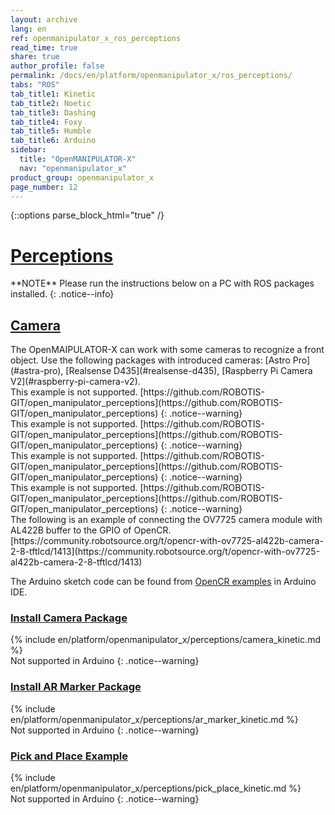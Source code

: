 ```yaml
---
layout: archive
lang: en
ref: openmanipulator_x_ros_perceptions
read_time: true
share: true
author_profile: false
permalink: /docs/en/platform/openmanipulator_x/ros_perceptions/
tabs: "ROS"
tab_title1: Kinetic
tab_title2: Noetic
tab_title3: Dashing
tab_title4: Foxy
tab_title5: Humble
tab_title6: Arduino
sidebar:
  title: "OpenMANIPULATOR-X"
  nav: "openmanipulator_x"
product_group: openmanipulator_x
page_number: 12
---
```


<div style="counter-reset: h1 7"></div>

{::options parse_block_html="true" /}

# [Perceptions](#perceptions)

<section data-id="{{ page.tab_title1 }}" class="tab_contents">
**NOTE**
Please run the instructions below on a PC with ROS packages installed.
{: .notice--info}
</section>

## [Camera](#camera)

<section data-id="{{ page.tab_title1 }}" class="tab_contents">
The OpenMAIPULATOR-X can work with some cameras to recognize a front object. Use the following packages with introduced cameras: [Astro Pro](#astra-pro), [Realsense D435](#realsense-d435), [Raspberry Pi Camera V2](#raspberry-pi-camera-v2).
</section>

<section data-id="{{ page.tab_title2 }}" class="tab_contents">
This example is not supported.  
[https://github.com/ROBOTIS-GIT/open_manipulator_perceptions](https://github.com/ROBOTIS-GIT/open_manipulator_perceptions)
{: .notice--warning}
</section>

<section data-id="{{ page.tab_title3 }}" class="tab_contents">
This example is not supported.  
[https://github.com/ROBOTIS-GIT/open_manipulator_perceptions](https://github.com/ROBOTIS-GIT/open_manipulator_perceptions)
{: .notice--warning}
</section>

<section data-id="{{ page.tab_title4 }}" class="tab_contents">
This example is not supported.  
[https://github.com/ROBOTIS-GIT/open_manipulator_perceptions](https://github.com/ROBOTIS-GIT/open_manipulator_perceptions)
{: .notice--warning}
</section>

<section data-id="{{ page.tab_title5 }}" class="tab_contents">
This example is not supported.  
[https://github.com/ROBOTIS-GIT/open_manipulator_perceptions](https://github.com/ROBOTIS-GIT/open_manipulator_perceptions)
{: .notice--warning}
</section>

<section data-id="{{ page.tab_title6 }}" class="tab_contents">
The following is an example of connecting the OV7725 camera module with AL422B buffer to the GPIO of OpenCR.  
[https://community.robotsource.org/t/opencr-with-ov7725-al422b-camera-2-8-tftlcd/1413](https://community.robotsource.org/t/opencr-with-ov7725-al422b-camera-2-8-tftlcd/1413)

The Arduino sketch code can be found from [OpenCR examples](https://github.com/ROBOTIS-GIT/OpenCR/tree/master/arduino/opencr_arduino/opencr/libraries/OpenCR/examples/10.%20Etc/CAMERA/ov7725_al422b) in Arduino IDE.
</section>

### [Install Camera Package](#install-camera-package)

<section data-id="{{ page.tab_title1 }}" class="tab_contents">
{% include en/platform/openmanipulator_x/perceptions/camera_kinetic.md %}
</section>

<section data-id="{{ page.tab_title6 }}" class="tab_contents">
Not supported in Arduino
{: .notice--warning}
</section>

### [Install AR Marker Package](#install-ar-marker-package)

<section data-id="{{ page.tab_title1 }}" class="tab_contents">
{% include en/platform/openmanipulator_x/perceptions/ar_marker_kinetic.md %}
</section>

<section data-id="{{ page.tab_title6 }}" class="tab_contents">
Not supported in Arduino
{: .notice--warning}
</section>

### [Pick and Place Example](#pick-and-place-example)

<section data-id="{{ page.tab_title1 }}" class="tab_contents">
{% include en/platform/openmanipulator_x/perceptions/pick_place_kinetic.md %}
</section>

<section data-id="{{ page.tab_title6 }}" class="tab_contents">
Not supported in Arduino
{: .notice--warning}
</section>
